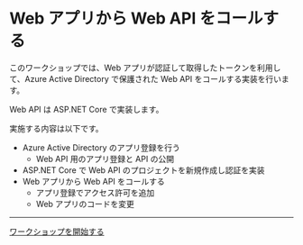 # Web アプリから Web API をコールする

このワークショップでは、Web アプリが認証して取得したトークンを利用して、Azure Active Directory で保護された Web API をコールする実装を行います。

Web API は <span>ASP</span>.NET Core で実装します。

実施する内容は以下です。

- Azure Active Directory のアプリ登録を行う
  - Web API 用のアプリ登録と API の公開
- <span>ASP</span>.NET Core で Web API のプロジェクトを新規作成し認証を実装
- Web アプリから Web API をコールする
  - アプリ登録でアクセス許可を追加
  - Web アプリのコードを変更

---

[ワークショップを開始する](./1_configure-app-registration.md)
